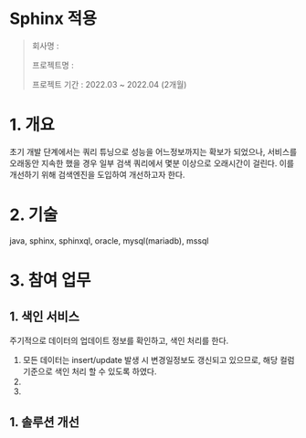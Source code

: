 # Sphinx 적용

> 회사명 : 
> 
> 프로젝트명 : 
> 
> 프로젝트 기간 : 2022.03 ~ 2022.04 (2개월)

# 1. 개요
 초기 개발 단계에서는 쿼리 튜닝으로 성능을 어느정보까지는 확보가 되었으나, 서비스를 오래동안 지속한 했을 경우 일부 검색 쿼리에서 몇분 이상으로 오래시간이 걸린다.
이를 개선하기 위해 검색엔진을 도입하여 개선하고자 한다.

# 2. 기술
 java, sphinx, sphinxql, oracle, mysql(mariadb), mssql
 
# 3. 참여 업무
## 1. 색인 서비스
주기적으로 데이터의 업데이트 정보를 확인하고, 색인 처리를 한다. 
1. 모든 데이터는 insert/update 발생 시 변경일정보도 갱신되고 있으므로, 해당 컬럼 기준으로 색인 처리 할 수 있도록 하였다.
2. 
3. 
## 1. 솔루션 개선


